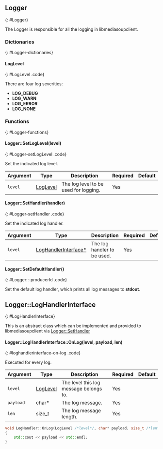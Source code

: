 ## Logger
{: #Logger}

<section markdown="1">

The Logger is responsible for all the logging in libmediasoupclient.

</section>


### Dictionaries
{: #Logger-dictionaries}

<section markdown="1">

#### LogLevel
{: #LogLevel .code}

There are four log severities:

* **LOG_DEBUG**
* **LOG_WARN**
* **LOG_ERROR**
* **LOG_NONE**


### Functions
{: #Logger-functions}

<section markdown="1">

#### Logger::SetLogLevel(level)
{: #Logger-setLogLevel .code}

Set the indicated log level.

<div markdown="1" class="table-wrapper L3">

Argument        | Type    | Description | Required | Default 
--------------- | ------- | ----------- | -------- | ----------
`level`  | [LogLevel](#LogLevel)  | The log level to be used for logging. | Yes |

</div>


#### Logger::SetHandler(handler)
{: #Logger-setHandler .code}

Set the indicated log handler.

<div markdown="1" class="table-wrapper L3">

Argument        | Type    | Description | Required | Default 
--------------- | ------- | ----------- | -------- | ----------
`level`  | [LogHandlerInterface\*](#LogHandlerInterface)  | The log handler to be used. | Yes |

</div>

#### Logger::SetDefaultHandler()
{: #Logger::-producerId .code}

Set the default log handler, which prints all log messages to **stdout**.


</section>

## Logger::LogHandlerInterface
{: #LogHandlerInterface}

This is an abstract class which can be implemented and provided to libmediasoupclient via [Logger::SetHandler](#Logger-setHandler)

<section markdown="1">

#### Logger::LogHandlerInterface::OnLog(level, payload, len)
{: #loghandlerinterface-on-log .code}

Executed for every log.

<div markdown="1" class="table-wrapper L3">

Argument        | Type    | Description | Required | Default 
--------------- | ------- | ----------- | -------- | ----------
`level`  | [LogLevel](#LogLevel)  | The level this log message belongs to. | Yes |
`payload`  | char\*  | The log message. | Yes |
`len`  | size_t  | The log message length. | Yes |

</div>

```c++
void LogHandler::OnLog(LogLevel /*level*/, char* payload, size_t /*len*/)
{
	std::cout << payload << std::endl;
}
```

</section>
